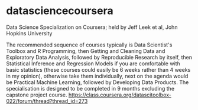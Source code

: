 # datasciencecoursera
Data Science Specialization on Coursera; held by Jeff Leek et al, John Hopkins University

The recommended sequence of courses typically is Data Scientist's Toolbox and R Programming, then Getting and Cleaning Data and Exploratory Data Analysis, followed by Reproducible Research by itself, then Statistical Inference and Regression Models if you are comfortable with basic statistics (these courses could easily be 6 weeks rather than 4 weeks in my opinion), otherwise take them individually, next on the agenda would be Practical Machine Learning, followed by Developing Data Products. The specialisation is designed to be completed in 9 months excluding the capstone project course. https://class.coursera.org/datascitoolbox-022/forum/thread?thread_id=273
